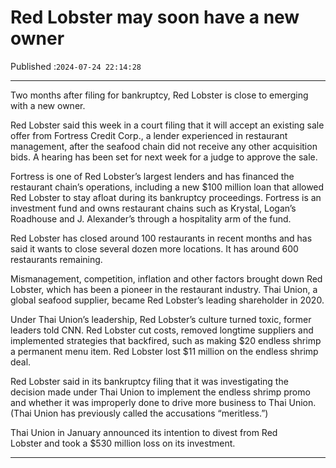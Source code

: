# Red Lobster may soon have a new owner

Published :`2024-07-24 22:14:28`

---

Two months after filing for bankruptcy, Red Lobster is close to emerging with a new owner.

Red Lobster said this week in a court filing that it will accept an existing sale offer from Fortress Credit Corp., a lender experienced in restaurant management, after the seafood chain did not receive any other acquisition bids. A hearing has been set for next week for a judge to approve the sale.

Fortress is one of Red Lobster’s largest lenders and has financed the restaurant chain’s operations, including a new $100 million loan that allowed Red Lobster to stay afloat during its bankruptcy proceedings. Fortress is an investment fund and owns restaurant chains such as Krystal, Logan’s Roadhouse and J. Alexander’s through a hospitality arm of the fund.

Red Lobster has closed around 100 restaurants in recent months and has said it wants to close several dozen more locations. It has around 600 restaurants remaining.

Mismanagement, competition, inflation and other factors brought down Red Lobster, which has been a pioneer in the restaurant industry. Thai Union, a global seafood supplier, became Red Lobster’s leading shareholder in 2020.

Under Thai Union’s leadership, Red Lobster’s culture turned toxic, former leaders told CNN. Red Lobster cut costs, removed longtime suppliers and implemented strategies that backfired, such as making $20 endless shrimp a permanent menu item. Red Lobster lost $11 million on the endless shrimp deal.

Red Lobster said in its bankruptcy filing that it was investigating the decision made under Thai Union to implement the endless shrimp promo and whether it was improperly done to drive more business to Thai Union. (Thai Union has previously called the accusations “meritless.”)

Thai Union in January announced its intention to divest from Red Lobster and took a $530 million loss on its investment.

---

